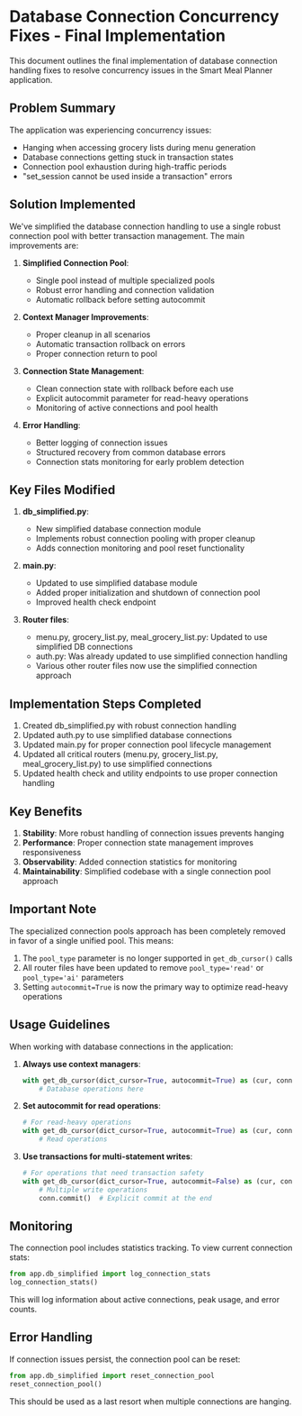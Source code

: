 # Database Connection Concurrency Fixes - Final Implementation

This document outlines the final implementation of database connection handling fixes to resolve concurrency issues in the Smart Meal Planner application.

## Problem Summary

The application was experiencing concurrency issues:
- Hanging when accessing grocery lists during menu generation
- Database connections getting stuck in transaction states
- Connection pool exhaustion during high-traffic periods
- "set_session cannot be used inside a transaction" errors

## Solution Implemented

We've simplified the database connection handling to use a single robust connection pool with better transaction management. The main improvements are:

1. **Simplified Connection Pool**:
   - Single pool instead of multiple specialized pools
   - Robust error handling and connection validation
   - Automatic rollback before setting autocommit

2. **Context Manager Improvements**:
   - Proper cleanup in all scenarios
   - Automatic transaction rollback on errors
   - Proper connection return to pool

3. **Connection State Management**:
   - Clean connection state with rollback before each use
   - Explicit autocommit parameter for read-heavy operations
   - Monitoring of active connections and pool health

4. **Error Handling**:
   - Better logging of connection issues
   - Structured recovery from common database errors
   - Connection stats monitoring for early problem detection

## Key Files Modified

1. **db_simplified.py**: 
   - New simplified database connection module
   - Implements robust connection pooling with proper cleanup
   - Adds connection monitoring and pool reset functionality

2. **main.py**:
   - Updated to use simplified database module
   - Added proper initialization and shutdown of connection pool
   - Improved health check endpoint

3. **Router files**:
   - menu.py, grocery_list.py, meal_grocery_list.py: Updated to use simplified DB connections
   - auth.py: Was already updated to use simplified connection handling
   - Various other router files now use the simplified connection approach

## Implementation Steps Completed

1. Created db_simplified.py with robust connection handling
2. Updated auth.py to use simplified database connections
3. Updated main.py for proper connection pool lifecycle management
4. Updated all critical routers (menu.py, grocery_list.py, meal_grocery_list.py) to use simplified connections
5. Updated health check and utility endpoints to use proper connection handling

## Key Benefits

1. **Stability**: More robust handling of connection issues prevents hanging
2. **Performance**: Proper connection state management improves responsiveness
3. **Observability**: Added connection statistics for monitoring
4. **Maintainability**: Simplified codebase with a single connection pool approach

## Important Note

The specialized connection pools approach has been completely removed in favor of a single unified pool. This means:

1. The `pool_type` parameter is no longer supported in `get_db_cursor()` calls
2. All router files have been updated to remove `pool_type='read'` or `pool_type='ai'` parameters
3. Setting `autocommit=True` is now the primary way to optimize read-heavy operations

## Usage Guidelines

When working with database connections in the application:

1. **Always use context managers**:
   ```python
   with get_db_cursor(dict_cursor=True, autocommit=True) as (cur, conn):
       # Database operations here
   ```

2. **Set autocommit for read operations**:
   ```python
   # For read-heavy operations
   with get_db_cursor(dict_cursor=True, autocommit=True) as (cur, conn):
       # Read operations
   ```

3. **Use transactions for multi-statement writes**:
   ```python
   # For operations that need transaction safety
   with get_db_cursor(dict_cursor=True, autocommit=False) as (cur, conn):
       # Multiple write operations
       conn.commit()  # Explicit commit at the end
   ```

## Monitoring

The connection pool includes statistics tracking. To view current connection stats:

```python
from app.db_simplified import log_connection_stats
log_connection_stats()
```

This will log information about active connections, peak usage, and error counts.

## Error Handling

If connection issues persist, the connection pool can be reset:

```python
from app.db_simplified import reset_connection_pool
reset_connection_pool()
```

This should be used as a last resort when multiple connections are hanging.